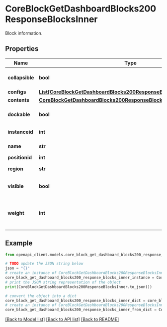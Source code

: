 # CoreBlockGetDashboardBlocks200ResponseBlocksInner

Block information.

## Properties

Name | Type | Description | Notes
------------ | ------------- | ------------- | -------------
**collapsible** | **bool** | Whether the block is collapsible. | [optional] 
**configs** | [**List[CoreBlockGetDashboardBlocks200ResponseBlocksInnerConfigsInner]**](CoreBlockGetDashboardBlocks200ResponseBlocksInnerConfigsInner.md) |  | [optional] 
**contents** | [**CoreBlockGetDashboardBlocks200ResponseBlocksInnerContents**](CoreBlockGetDashboardBlocks200ResponseBlocksInnerContents.md) |  | [optional] 
**dockable** | **bool** | Whether the block is dockable. | [optional] 
**instanceid** | **int** | Block instance id. | [optional] 
**name** | **str** | Block name. | [optional] 
**positionid** | **int** | Position id. | [optional] 
**region** | **str** | Block region. | [optional] 
**visible** | **bool** | Whether the block is visible. | [optional] 
**weight** | **int** | Used to order blocks within a region. | [optional] 

## Example

```python
from openapi_client.models.core_block_get_dashboard_blocks200_response_blocks_inner import CoreBlockGetDashboardBlocks200ResponseBlocksInner

# TODO update the JSON string below
json = "{}"
# create an instance of CoreBlockGetDashboardBlocks200ResponseBlocksInner from a JSON string
core_block_get_dashboard_blocks200_response_blocks_inner_instance = CoreBlockGetDashboardBlocks200ResponseBlocksInner.from_json(json)
# print the JSON string representation of the object
print(CoreBlockGetDashboardBlocks200ResponseBlocksInner.to_json())

# convert the object into a dict
core_block_get_dashboard_blocks200_response_blocks_inner_dict = core_block_get_dashboard_blocks200_response_blocks_inner_instance.to_dict()
# create an instance of CoreBlockGetDashboardBlocks200ResponseBlocksInner from a dict
core_block_get_dashboard_blocks200_response_blocks_inner_from_dict = CoreBlockGetDashboardBlocks200ResponseBlocksInner.from_dict(core_block_get_dashboard_blocks200_response_blocks_inner_dict)
```
[[Back to Model list]](../README.md#documentation-for-models) [[Back to API list]](../README.md#documentation-for-api-endpoints) [[Back to README]](../README.md)



